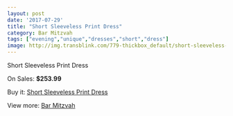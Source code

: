 ```yaml
---
layout: post
date: '2017-07-29'
title: "Short Sleeveless Print Dress"
category: Bar Mitzvah
tags: ["evening","unique","dresses","short","dress"]
image: http://img.transblink.com/779-thickbox_default/short-sleeveless-print-dress.jpg
---
```

Short Sleeveless Print Dress

On Sales: **$253.99**
<a href="https://www.transblink.com/en/bar-mitzvah/221-short-sleeveless-print-dress.html"><amp-img layout="responsive" width="600" height="600" src="//img.transblink.com/779-thickbox_default/short-sleeveless-print-dress.jpg" alt="Short Sleeveless Print Dress 0" /></a>
<a href="https://www.transblink.com/en/bar-mitzvah/221-short-sleeveless-print-dress.html"><amp-img layout="responsive" width="600" height="600" src="//img.transblink.com/783-thickbox_default/short-sleeveless-print-dress.jpg" alt="Short Sleeveless Print Dress 1" /></a>
<a href="https://www.transblink.com/en/bar-mitzvah/221-short-sleeveless-print-dress.html"><amp-img layout="responsive" width="600" height="600" src="//img.transblink.com/782-thickbox_default/short-sleeveless-print-dress.jpg" alt="Short Sleeveless Print Dress 2" /></a>
<a href="https://www.transblink.com/en/bar-mitzvah/221-short-sleeveless-print-dress.html"><amp-img layout="responsive" width="600" height="600" src="//img.transblink.com/781-thickbox_default/short-sleeveless-print-dress.jpg" alt="Short Sleeveless Print Dress 3" /></a>
<a href="https://www.transblink.com/en/bar-mitzvah/221-short-sleeveless-print-dress.html"><amp-img layout="responsive" width="600" height="600" src="//img.transblink.com/780-thickbox_default/short-sleeveless-print-dress.jpg" alt="Short Sleeveless Print Dress 4" /></a>

Buy it: [Short Sleeveless Print Dress](https://www.transblink.com/en/bar-mitzvah/221-short-sleeveless-print-dress.html "Short Sleeveless Print Dress")

View more: [Bar Mitzvah](https://www.transblink.com/en/2-bar-mitzvah "Bar Mitzvah")